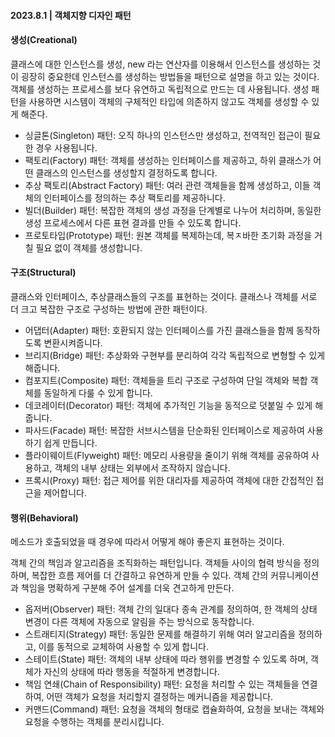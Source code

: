 #### 2023.8.1 | 객체지향 디자인 패턴

#### 생성(Creational)

클래스에 대한 인스턴스를 생성, new 라는 연산자를 이용해서 인스턴스를 생성하는 것이 굉장히 중요한데 인스턴스를 생성하는 방법들을 패턴으로 설명을 하고 있는 것이다. 객체를 생성하는 프로세스를 보다 유연하고 독립적으로 만드는 데 사용됩니다. 생성 패턴을 사용하면 시스템이 객체의 구체적인 타입에 의존하지 않고도 객체를 생성할 수 있게 해준다. 

- 싱글톤(Singleton) 패턴: 오직 하나의 인스턴스만 생성하고, 전역적인 접근이 필요한 경우 사용됩니다.
- 팩토리(Factory) 패턴: 객체를 생성하는 인터페이스를 제공하고, 하위 클래스가 어떤 클래스의 인스턴스를 생성할지 결정하도록 합니다.
- 추상 팩토리(Abstract Factory) 패턴: 여러 관련 객체들을 함께 생성하고, 이들 객체의 인터페이스를 정의하는 추상 팩토리를 제공하니다.
- 빌더(Builder) 패턴: 복잡한 객체의 생성 과정을 단계별로 나누어 처리하며, 동일한 생성 프로세스에서 다른 표현 결과를 만들 수 있도록 합니다.
- 프로토타입(Prototype) 패턴: 원본 객체를 복제하는데, 복ㅈ바한 초기화 과정을 거칠 필요 없이 객체를 생성합니다. 

#### 구조(Structural)

클래스와 인터페이스, 추상클래스들의 구조를 표현하는 것이다. 클래스나 객체를 서로 더 크고 복잡한 구조로 구성하는 방법에 관한 패턴이다.

- 어댑터(Adapter) 패턴: 호환되지 않는 인터페이스를 가진 클래스들을 함께 동작하도록 변환시켜줍니다.
- 브리지(Bridge) 패턴: 추상화와 구현부를 분리하여 각각 독립적으로 변형할 수 있게 해줍니다.
- 컴포지트(Composite) 패턴: 객체들을 트리 구조로 구성하여 단일 객체와 복합 객체를 동일하게 다룰 수 있게 합니다.
- 데코레이터(Decorator) 패턴: 객체에 추가적인 기능을 동적으로 덧붙일 수 있게 해줍니다.
- 파사드(Facade) 패턴: 복잡한 서브시스템을 단순화된 인터페이스로 제공하여 사용하기 쉽게 만듭니다.
- 플라이웨이트(Flyweight) 패턴: 메모리 사용량을 줄이기 위해 객체를 공유하여 사용하고, 객체의 내부 상태는 외부에서 조작하지 않습니다.
- 프록시(Proxy) 패턴: 접근 제어를 위한 대리자를 제공하여 객체에 대한 간접적인 접근을 제어합니다.

#### 행위(Behavioral)

메소드가 호출되었을 때 경우에 따라서 어떻게 해야 좋은지 표현하는 것이다. 

객체 간의 책임과 알고리즘을 조직화하는 패턴입니다. 객체들 사이의 협력 방식을 정의하며, 복잡한 흐름 제어를 더 간결하고 유연하게 만들 수 있다. 객체 간의 커뮤니케이션과 책임을 명확하게 구분해 주어 설계를 더욱 견고하게 만든다. 

- 옵저버(Observer) 패턴: 객체 간의 일대다 종속 관계를 정의하여, 한 객체의 상태 변경이 다른 객체에 자동으로 알림을 주는 방식으로 동작합니다.
- 스트래티지(Strategy) 패턴: 동일한 문제를 해결하기 위해 여러 알고리즘을 정의하고, 이를 동적으로 교체하여 사용할 수 있게 합니다.
- 스테이트(State) 패턴: 객체의 내부 상태에 따라 행위를 변경할 수 있도록 하며, 객체가 자신의 상태에 따라 행동을 적절하게 변경합니다.
- 책임 연쇄(Chain of Responsibility) 패턴: 요청을 처리할 수 있는 객체들을 연결하여, 어떤 객체가 요청을 처리할지 결정하는 메커니즘을 제공합니다.
- 커맨드(Command) 패턴: 요청을 객체의 형태로 캡슐화하여, 요청을 보내는 객체와 요청을 수행하는 객체를 분리시킵니다. 